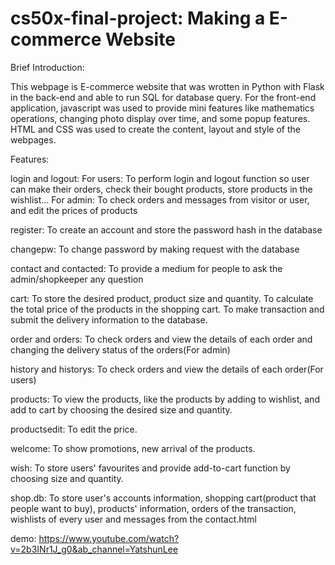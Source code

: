 # cs50x-final-project: Making a E-commerce Website

Brief Introduction:

This webpage is E-commerce website that was wrotten in Python with Flask in the back-end and able to run SQL for database query.
For the front-end application, javascript was used to provide mini features like mathematics operations, changing photo display over time, and some popup features.
HTML and CSS was used to create the content, layout and style of the webpages.

Features:

login and logout:
For users: To perform login and logout function so user can make their orders, check their bought products, store products in the wishlist...
For admin: To check orders and messages from visitor or user, and edit the prices of products

register:
To create an account and store the password hash in the database

changepw:
To change password by making request with the database

contact and contacted:
To provide a medium for people to ask the admin/shopkeeper any question

cart:
To store the desired product, product size and quantity. To calculate the total price of the products in the shopping cart.
To make transaction and submit the delivery information to the database.

order and orders:
To check orders and view the details of each order and changing the delivery status of the orders(For admin)

history and historys:
To check orders and view the details of each order(For users)

products:
To view the products, like the products by adding to wishlist, and add to cart by choosing the desired size and quantity.

productsedit:
To edit the price.

welcome:
To show promotions, new arrival of the products.

wish:
To store users' favourites and provide add-to-cart function by choosing size and quantity.

shop.db:
To store user's accounts information, shopping cart(product that people want to buy), products' information,
orders of the transaction, wishlists of every user and messages from the contact.html

demo:
https://www.youtube.com/watch?v=2b3INr1J_g0&ab_channel=YatshunLee
